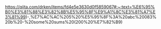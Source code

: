 https://qiita.com/drken/items/fd4e5e3630d0f5859067#:~:text=%E6%95%B0%E3%81%88%E3%82%8B%E5%95%8F%E9%A1%8C%E3%81%A7%E3%81%99)-,%E7%AC%AC%205%20%E5%95%8F%3A%20abc%20083%20b%20-%20some%20sums%20(200%20%E7%82%B9)
